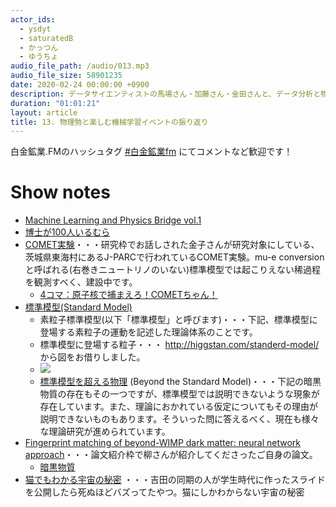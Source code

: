 ```yaml
---
actor_ids:
  - ysdyt
  - saturatedB
  - かっつん
  - ゆうちょ
audio_file_path: /audio/013.mp3
audio_file_size: 58901235
date: 2020-02-24 00:00:00 +0900
description: データサイエンティストの馬場さん・加藤さん・金田さんと、データ分析と物理を楽しむイベントMLPBridgeについてお話しました。
duration: "01:01:21"
layout: article
title: 13. 物理勢と楽しむ機械学習イベントの振り返り
---
```


白金鉱業.FMのハッシュタグ [#白金鉱業fm](https://twitter.com/search?q=%23%E7%99%BD%E9%87%91%E9%89%B1%E6%A5%ADfm&src=typed_query) にてコメントなど歓迎です！

# Show notes

- [Machine Learning and Physics Bridge vol.1](https://mlpbridge.connpass.com/event/159171/)
- [博士が100人いるむら](http://yunishio.blogspot.com/2013/11/blog-post.html)
- [COMET実験](http://comet.kek.jp/Introduction.html)・・・研究枠でお話しされた金子さんが研究対象にしている、茨城県東海村にあるJ-PARCで行われているCOMET実験。mu-e conversionと呼ばれる(右巻きニュートリノのいない)標準模型では起こりえない稀過程を観測すべく、建設中です。
  - [4コマ：原子核で捕まえろ！COMETちゃん！](https://higgstan.com/4koma-comet/)
- [標準模型(Standard Model)](https://home.cern/science/physics/standard-model)
  - 素粒子標準模型(以下「標準模型」と呼びます)・・・下記、標準模型に登場する素粒子の運動を記述した理論体系のことです。
  - 標準模型に登場する粒子・・・ http://higgstan.com/standerd-model/ から図をお借りしました。
  - ![](/Users/ysdyt/Documents/git_repositories/shirokane-kougyou.github.io/images/vol13_pic.jpeg)
  - [標準模型を超える物理](https://www.ipmu.jp/ja/research-activities/research-program/models-beyond-standard-model) (Beyond the Standard Model)・・・下記の暗黒物質の存在もその一つですが、標準模型では説明できないような現象が存在しています。また、理論におかれている仮定についてもその理由が説明できないものもあります。そういった問に答えるべく、現在も様々な理論研究が進められています。
- [Fingerprint matching of beyond-WIMP dark matter: neural network approach](http://arxiv.org/abs/arXiv:1906.09141)・・・論文紹介枠で柳さんが紹介してくださったご自身の論文。
  - [暗黒物質](https://home.cern/science/physics/dark-matter)
- [猫でもわかる宇宙の秘密](https://www.slideshare.net/KouichiNomura1/ss-87980565) ・・・吉田の同期の人が学生時代に作ったスライドを公開したら死ぬほどバズってたやつ。猫にしかわからない宇宙の秘密